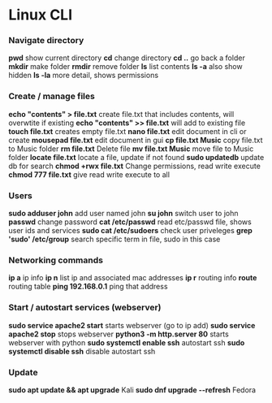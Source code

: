 # Linux CLI
### Navigate directory
**pwd** show current directory
**cd** change directory
**cd ..** go back a folder
**mkdir** make folder
**rmdir** remove folder
**ls** list contents
**ls -a** also show hidden
**ls -la** more detail, shows permissions

### Create / manage files
**echo "contents" > file.txt** create file.txt that includes contents, will overwtite if existing
**echo "contents" >> file.txt** will add to existing file
**touch file.txt** creates empty file.txt
**nano file.txt** edit document in cli or create
**mousepad file.txt** edit document in gui
**cp file.txt Music** copy file.txt to Music folder
**rm file.txt** Delete file
**mv file.txt Music** move file to Music folder
**locate file.txt** locate a file, update if not found
**sudo updatedb** update db for search
**chmod +rwx file.txt** Change permissions, read write execute
**chmod 777 file.txt** give read write execute to all

### Users
**sudo adduser john** add user named john
**su john** switch user to john
**passwd** change password
**cat /etc/passwd** read etc/passwd file, shows user ids and services
**sudo cat /etc/sudoers** check user priveleges
**grep 'sudo' /etc/group** search specific term in file, sudo in this case

### Networking commands
**ip a** ip info
**ip n** list ip and associated mac addresses
**ip r** routing info
**route** routing table
**ping 192.168.0.1** ping that address

### Start / autostart services (webserver)
**sudo service apache2 start** starts webserver (go to ip add)
**sudo service apache2 stop** stops webserver
**python3 -m http.server 80** starts webserver with python
**sudo systemctl enable ssh** autostart ssh
**sudo systemctl disable ssh** disable autostart ssh

### Update
**sudo apt update && apt upgrade** Kali
**sudo dnf upgrade --refresh** Fedora
